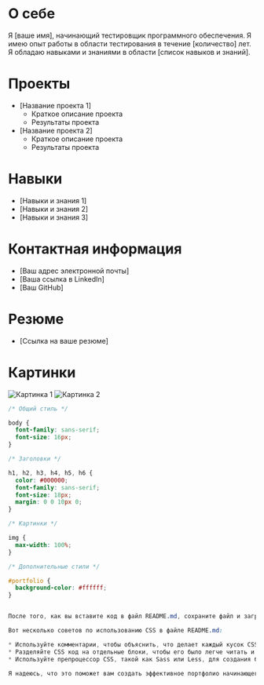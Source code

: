 # О себе

Я [ваше имя], начинающий тестировщик программного обеспечения. Я имею опыт работы в области тестирования в течение [количество] лет. Я обладаю навыками и знаниями в области [список навыков и знаний].

# Проекты

* [Название проекта 1]
    * Краткое описание проекта
    * Результаты проекта
* [Название проекта 2]
    * Краткое описание проекта
    * Результаты проекта

# Навыки

* [Навыки и знания 1]
* [Навыки и знания 2]
* [Навыки и знания 3]

# Контактная информация

* [Ваш адрес электронной почты]
* [Ваша ссылка в LinkedIn]
* [Ваш GitHub]

# Резюме

* [Ссылка на ваше резюме]

# Картинки

![Картинка 1](images/image1.png)
![Картинка 2](images/image2.png)

```css
/* Общий стиль */

body {
  font-family: sans-serif;
  font-size: 16px;
}

/* Заголовки */

h1, h2, h3, h4, h5, h6 {
  color: #000000;
  font-family: sans-serif;
  font-size: 18px;
  margin: 0 0 10px 0;
}

/* Картинки */

img {
  max-width: 100%;
}

/* Дополнительные стили */

#portfolio {
  background-color: #ffffff;
}


После того, как вы вставите код в файл README.md, сохраните файл и загрузите его на GitHub. Вы должны увидеть портфолио в своем репозитории GitHub.

Вот несколько советов по использованию CSS в файле README.md:

* Используйте комментарии, чтобы объяснить, что делает каждый кусок CSS кода.
* Разделяйте CSS код на отдельные блоки, чтобы его было легче читать и поддерживать.
* Используйте препроцессор CSS, такой как Sass или Less, для создания более сложных стилей.

Я надеюсь, что это поможет вам создать эффективное портфолио начинающего тестировщика программного обеспечения.
